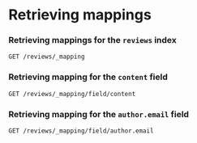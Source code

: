 # Retrieving mappings

### Retrieving mappings for the `reviews` index
```
GET /reviews/_mapping
```

### Retrieving mapping for the `content` field
```
GET /reviews/_mapping/field/content
```

### Retrieving mapping for the `author.email` field
```
GET /reviews/_mapping/field/author.email
```